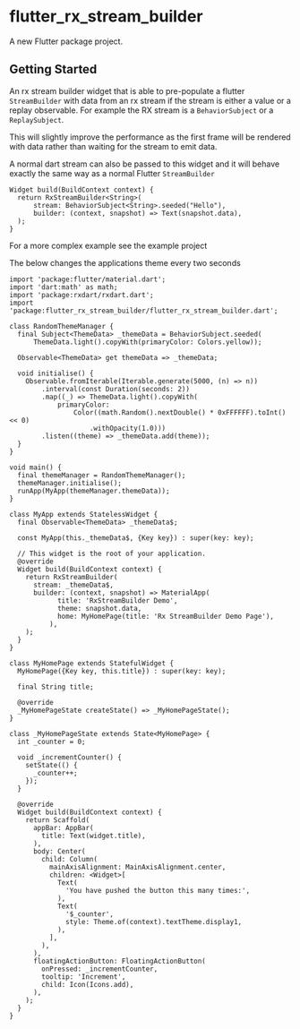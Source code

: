 # flutter_rx_stream_builder

A new Flutter package project.

## Getting Started

An rx stream builder widget that is able to pre-populate a flutter `StreamBuilder` with data from an rx stream if the stream is either a value or a replay observable.  For example the RX stream is a `BehaviorSubject` or a `ReplaySubject`.

This will slightly improve the performance as the first frame will be rendered with data rather than waiting for the stream to emit data.

A normal dart stream can also be passed to this widget and it will behave exactly the same way as a normal Flutter `StreamBuilder`

```
Widget build(BuildContext context) {
  return RxStreamBuilder<String>(
      stream: BehaviorSubject<String>.seeded("Hello"),
      builder: (context, snapshot) => Text(snapshot.data),
  );
}
```

For a more complex example see the example project

The below changes the applications theme every two seconds

```
import 'package:flutter/material.dart';
import 'dart:math' as math;
import 'package:rxdart/rxdart.dart';
import 'package:flutter_rx_stream_builder/flutter_rx_stream_builder.dart';

class RandomThemeManager {
  final Subject<ThemeData> _themeData = BehaviorSubject.seeded(
      ThemeData.light().copyWith(primaryColor: Colors.yellow));

  Observable<ThemeData> get themeData => _themeData;

  void initialise() {
    Observable.fromIterable(Iterable.generate(5000, (n) => n))
        .interval(const Duration(seconds: 2))
        .map((_) => ThemeData.light().copyWith(
            primaryColor:
                Color((math.Random().nextDouble() * 0xFFFFFF).toInt() << 0)
                    .withOpacity(1.0)))
        .listen((theme) => _themeData.add(theme));
  }
}

void main() {
  final themeManager = RandomThemeManager();
  themeManager.initialise();
  runApp(MyApp(themeManager.themeData));
}

class MyApp extends StatelessWidget {
  final Observable<ThemeData> _themeData$;

  const MyApp(this._themeData$, {Key key}) : super(key: key);

  // This widget is the root of your application.
  @override
  Widget build(BuildContext context) {
    return RxStreamBuilder(
      stream: _themeData$,
      builder: (context, snapshot) => MaterialApp(
            title: 'RxStreamBuilder Demo',
            theme: snapshot.data,
            home: MyHomePage(title: 'Rx StreamBuilder Demo Page'),
          ),
    );
  }
}

class MyHomePage extends StatefulWidget {
  MyHomePage({Key key, this.title}) : super(key: key);

  final String title;

  @override
  _MyHomePageState createState() => _MyHomePageState();
}

class _MyHomePageState extends State<MyHomePage> {
  int _counter = 0;

  void _incrementCounter() {
    setState(() {
      _counter++;
    });
  }

  @override
  Widget build(BuildContext context) {
    return Scaffold(
      appBar: AppBar(
        title: Text(widget.title),
      ),
      body: Center(
        child: Column(
          mainAxisAlignment: MainAxisAlignment.center,
          children: <Widget>[
            Text(
              'You have pushed the button this many times:',
            ),
            Text(
              '$_counter',
              style: Theme.of(context).textTheme.display1,
            ),
          ],
        ),
      ),
      floatingActionButton: FloatingActionButton(
        onPressed: _incrementCounter,
        tooltip: 'Increment',
        child: Icon(Icons.add),
      ),
    );
  }
}
```